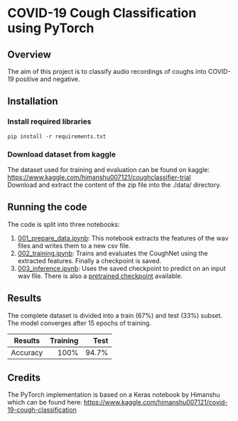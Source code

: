 # COVID-19 Cough Classification using PyTorch

## Overview

The aim of this project is to classify audio recordings of coughs into COVID-19 positive and negative.

## Installation

### Install required libraries

```
pip install -r requirements.txt
```

### Download dataset from kaggle

The dataset used for training and evaluation can be found on kaggle:<br/>
https://www.kaggle.com/himanshu007121/coughclassifier-trial<br/>
Download and extract the content of the zip file into the ./data/ directory.

## Running the code

The code is split into three notebooks:

1. [001_prepare_data.ipynb](001_prepare_data.ipynb): This notebook extracts the features of the wav files and writes them to a new csv file.
2. [002_training.ipynb](002_training.ipynb): Trains and evaluates the CoughNet using the extracted features. Finally a checkpoint is saved.
3. [003_inference.ipynb](003_inference.ipynb): Uses the saved checkpoint to predict on an input wav file. There is also a [pretrained checkpoint](checkpoints/) available.

## Results

The complete dataset is divided into a train (67%) and test (33%) subset.<br/>
The model converges after 15 epochs of training.

| Results  | Training |  Test |
| -------- | -------: | ----: |
| Accuracy |     100% | 94.7% |

## Credits

The PyTorch implementation is based on a Keras notebook by Himanshu which can be found here:
https://www.kaggle.com/himanshu007121/covid-19-cough-classification

